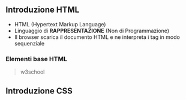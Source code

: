 ## Introduzione HTML

 - HTML (Hypertext Markup Language)
 - Linguaggio di __RAPPRESENTAZIONE__ (Non di Programmazione)
 - Il browser scarica il documento HTML e ne interpreta i tag in modo sequenziale

### Elementi base HTML
 > w3school

## Introduzione CSS
